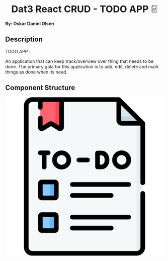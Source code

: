 <style>
    h1 {
        text-align: center;
        font-size: 30px;
    }
</style>

<div>
    <h1>Dat3 React CRUD - TODO APP <img src="src/img/todo.png" alt="drawing" width="22"/></h1>
</div>

#### By: Oskar Daniel Olsen

## Description

TODO APP :

An application that can keep track/overview over thing that needs to be done.
The primary gola for this application is to add, edit, delete and mark things as done when its need.

## Component Structure

![Component Structure](src/img/todo.png)
